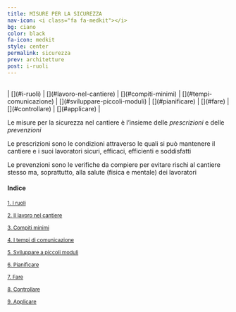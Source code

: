```yaml
---
title: MISURE PER LA SICUREZZA
nav-icon: <i class="fa fa-medkit"></i>
bg: ciano
color: black
fa-icon: medkit
style: center
permalink: sicurezza
prev: architetture
post: i-ruoli
---
```


<br>
| [<i class="fa fa-2x fa-users"></i>](#i-ruoli) | [<i class="fa fa-2x fa-cogs"></i>](#lavoro-nel-cantiere) | [<i class="fa fa-2x fa-puzzle-piece"></i>](#compiti-minimi) | [<i class="fa fa-2x fa-comments-o"></i>](#tempi-comunicazione) | [<i class="fa fa-2x fa-cube"></i>](#sviluppare-piccoli-moduli) | [<i class="fa fa-2x fa-compass"></i>](#pianificare) | [<i class="fa fa-2x fa-bell-o"></i>](#fare) | [<i class="fa fa-2x fa-eye"></i>](#controllare) | [<i class="fa fa-2x fa-check-square-o"></i>](#applicare) |
<br>

Le misure per la sicurezza nel cantiere è l’insieme delle *prescrizioni* e delle *prevenzioni* 

<i class="fa fa-exclamation-circle"></i> Le prescrizioni sono le condizioni attraverso le quali si può mantenere il cantiere e i suoi lavoratori sicuri, efficaci, efficienti e soddisfatti 

<i class="fa fa-question-circle"></i> Le prevenzioni sono le verifiche da compiere per evitare rischi al cantiere stesso ma, soprattutto, alla salute (fisica e mentale) dei lavoratori 

#### Indice

<small>[1. I ruoli](#i-ruoli)</small>

<small>[2. Il lavoro nel cantiere](#lavoro-cantiere)</small>

<small>[3. Compiti minimi](#compiti-minimi)</small>

<small>[4. I tempi di comunicazione](#tempi-comunicazione)</small>

<small>[5. Sviluppare a piccoli moduli](#sviluppare-piccoli-moduli)</small>

<small>[6. Pianificare](#pianificare)</small>

<small>[7. Fare](#fare)</small>

<small>[8. Controllare](#controllare)</small>

<small>[9. Applicare](#applicare)</small>

